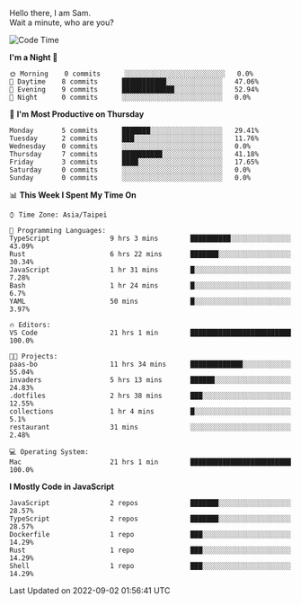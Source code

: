 Hello there, I am Sam.  
Wait a minute, who are you?
  
<!--START_SECTION:waka-->
![Code Time](http://img.shields.io/badge/Code%20Time-21%20hrs%201%20min-blue)

**I'm a Night 🦉** 

```text
🌞 Morning    0 commits      ░░░░░░░░░░░░░░░░░░░░░░░░░   0.0% 
🌆 Daytime    8 commits      ███████████░░░░░░░░░░░░░░   47.06% 
🌃 Evening    9 commits      █████████████░░░░░░░░░░░░   52.94% 
🌙 Night      0 commits      ░░░░░░░░░░░░░░░░░░░░░░░░░   0.0%

```
📅 **I'm Most Productive on Thursday** 

```text
Monday       5 commits      ███████░░░░░░░░░░░░░░░░░░   29.41% 
Tuesday      2 commits      ███░░░░░░░░░░░░░░░░░░░░░░   11.76% 
Wednesday    0 commits      ░░░░░░░░░░░░░░░░░░░░░░░░░   0.0% 
Thursday     7 commits      ██████████░░░░░░░░░░░░░░░   41.18% 
Friday       3 commits      ████░░░░░░░░░░░░░░░░░░░░░   17.65% 
Saturday     0 commits      ░░░░░░░░░░░░░░░░░░░░░░░░░   0.0% 
Sunday       0 commits      ░░░░░░░░░░░░░░░░░░░░░░░░░   0.0%

```


📊 **This Week I Spent My Time On** 

```text
⌚︎ Time Zone: Asia/Taipei

💬 Programming Languages: 
TypeScript               9 hrs 3 mins        ██████████░░░░░░░░░░░░░░░   43.09% 
Rust                     6 hrs 22 mins       ███████░░░░░░░░░░░░░░░░░░   30.34% 
JavaScript               1 hr 31 mins        █░░░░░░░░░░░░░░░░░░░░░░░░   7.28% 
Bash                     1 hr 24 mins        █░░░░░░░░░░░░░░░░░░░░░░░░   6.7% 
YAML                     50 mins             █░░░░░░░░░░░░░░░░░░░░░░░░   3.97%

🔥 Editors: 
VS Code                  21 hrs 1 min        █████████████████████████   100.0%

🐱‍💻 Projects: 
paas-bo                  11 hrs 34 mins      █████████████░░░░░░░░░░░░   55.04% 
invaders                 5 hrs 13 mins       ██████░░░░░░░░░░░░░░░░░░░   24.83% 
.dotfiles                2 hrs 38 mins       ███░░░░░░░░░░░░░░░░░░░░░░   12.55% 
collections              1 hr 4 mins         █░░░░░░░░░░░░░░░░░░░░░░░░   5.1% 
restaurant               31 mins             ░░░░░░░░░░░░░░░░░░░░░░░░░   2.48%

💻 Operating System: 
Mac                      21 hrs 1 min        █████████████████████████   100.0%

```

**I Mostly Code in JavaScript** 

```text
JavaScript               2 repos             ███████░░░░░░░░░░░░░░░░░░   28.57% 
TypeScript               2 repos             ███████░░░░░░░░░░░░░░░░░░   28.57% 
Dockerfile               1 repo              ███░░░░░░░░░░░░░░░░░░░░░░   14.29% 
Rust                     1 repo              ███░░░░░░░░░░░░░░░░░░░░░░   14.29% 
Shell                    1 repo              ███░░░░░░░░░░░░░░░░░░░░░░   14.29%

```



 Last Updated on 2022-09-02 01:56:41 UTC
<!--END_SECTION:waka-->
